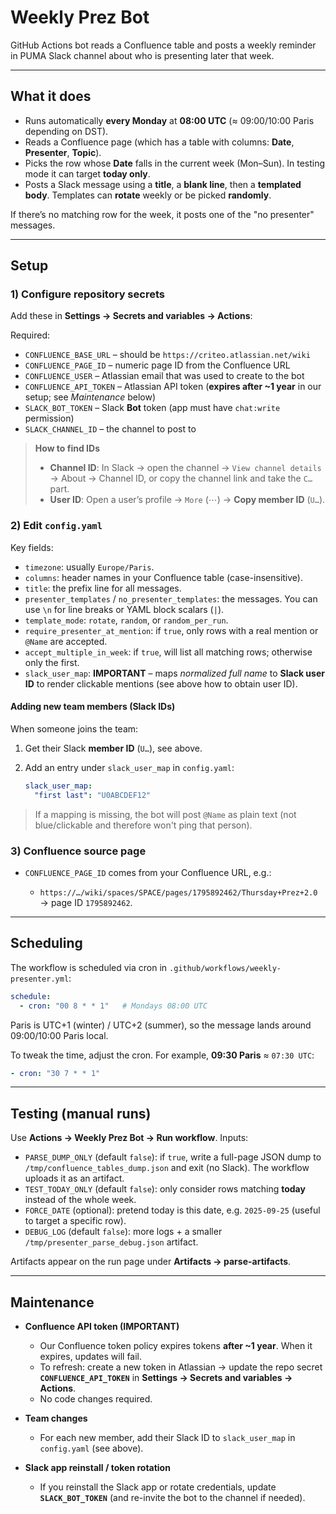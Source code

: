 # Weekly Prez Bot

GitHub Actions bot reads a Confluence table and posts a weekly reminder in PUMA Slack channel about who is presenting later that week.

---

## What it does

* Runs automatically **every Monday** at **08:00 UTC** (≈ 09:00/10:00 Paris depending on DST).
* Reads a Confluence page (which has a table with columns: **Date**, **Presenter**, **Topic**).
* Picks the row whose **Date** falls in the current week (Mon–Sun). In testing mode it can target **today only**.
* Posts a Slack message using a **title**, a **blank line**, then a **templated body**. Templates can **rotate** weekly or be picked **randomly**.

If there’s no matching row for the week, it posts one of the "no presenter" messages.

---

## Setup

### 1) Configure repository **secrets**

Add these in **Settings → Secrets and variables → Actions**:

Required:

* `CONFLUENCE_BASE_URL` – should be `https://criteo.atlassian.net/wiki`
* `CONFLUENCE_PAGE_ID` – numeric page ID from the Confluence URL
* `CONFLUENCE_USER` – Atlassian email that was used to create to the bot
* `CONFLUENCE_API_TOKEN` – Atlassian API token (**expires after ~1 year** in our setup; see *Maintenance* below)
* `SLACK_BOT_TOKEN` – Slack **Bot** token (app must have `chat:write` permission)
* `SLACK_CHANNEL_ID` – the channel to post to 

> **How to find IDs**
>
> * **Channel ID**: In Slack → open the channel → `View channel details` → About → Channel ID, or copy the channel link and take the `C…` part.
> * **User ID**: Open a user’s profile → `More` (⋯) → **Copy member ID** (`U…`).

### 2) Edit `config.yaml`

Key fields:

* `timezone`: usually `Europe/Paris`.
* `columns`: header names in your Confluence table (case-insensitive).
* `title`: the prefix line for all messages.
* `presenter_templates` / `no_presenter_templates`: the messages. You can use `\n` for line breaks or YAML block scalars (`|`).
* `template_mode`: `rotate`, `random`, or `random_per_run`.
* `require_presenter_at_mention`: if `true`, only rows with a real mention or `@Name` are accepted.
* `accept_multiple_in_week`: if `true`, will list all matching rows; otherwise only the first.
* `slack_user_map`: **IMPORTANT** – maps *normalized full name* to **Slack user ID** to render clickable mentions (see above how to obtain user ID).

#### Adding new team members (Slack IDs)

When someone joins the team:

1. Get their Slack **member ID** (`U…`), see above.
2. Add an entry under `slack_user_map` in `config.yaml`:

   ```yaml
   slack_user_map:
     "first last": "U0ABCDEF12"
   ```

> If a mapping is missing, the bot will post `@Name` as plain text (not blue/clickable and therefore won't ping that person).

### 3) Confluence source page

* `CONFLUENCE_PAGE_ID` comes from your Confluence URL, e.g.:

  * `https://…/wiki/spaces/SPACE/pages/1795892462/Thursday+Prez+2.0` → page ID `1795892462`.

---

## Scheduling

The workflow is scheduled via cron in `.github/workflows/weekly-presenter.yml`:

```yaml
schedule:
  - cron: "00 8 * * 1"   # Mondays 08:00 UTC
```

Paris is UTC+1 (winter) / UTC+2 (summer), so the message lands around 09:00/10:00 Paris local.

To tweak the time, adjust the cron. For example, **09:30 Paris** ≈ `07:30 UTC`:

```yaml
- cron: "30 7 * * 1"
```

---

## Testing (manual runs)

Use **Actions → Weekly Prez Bot → Run workflow**. Inputs:

* `PARSE_DUMP_ONLY` (default `false`): if `true`, write a full-page JSON dump to `/tmp/confluence_tables_dump.json` and exit (no Slack). The workflow uploads it as an artifact.
* `TEST_TODAY_ONLY` (default `false`): only consider rows matching **today** instead of the whole week.
* `FORCE_DATE` (optional): pretend today is this date, e.g. `2025-09-25` (useful to target a specific row).
* `DEBUG_LOG` (default `false`): more logs + a smaller `/tmp/presenter_parse_debug.json` artifact.

Artifacts appear on the run page under **Artifacts → parse-artifacts**.

---

## Maintenance

* **Confluence API token (IMPORTANT)**

  * Our Confluence token policy expires tokens **after ~1 year**. When it expires, updates will fail.
  * To refresh: create a new token in Atlassian → update the repo secret **`CONFLUENCE_API_TOKEN`** in **Settings → Secrets and variables → Actions**.
  * No code changes required.

* **Team changes**

  * For each new member, add their Slack ID to `slack_user_map` in `config.yaml` (see above).

* **Slack app reinstall / token rotation**

  * If you reinstall the Slack app or rotate credentials, update **`SLACK_BOT_TOKEN`** (and re-invite the bot to the channel if needed).

